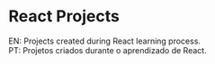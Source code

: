 # React Projects

EN: Projects created during React learning process. <br />
PT: Projetos criados durante o aprendizado de React.
